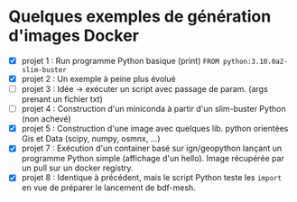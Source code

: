 # Quelques exemples de génération d'images Docker

  - [x] projet 1 : Run programme Python basique (print)
              `FROM python:3.10.0a2-slim-buster`
  - [x] projet 2 : Un exemple à peine plus évolué 
  - [ ] projet 3 : Idée -> exécuter un script avec passage de param. (args prenant un fichier txt)
  - [ ] projet 4 : Construction d'un miniconda à partir d'un slim-buster Python (non achevé)
  - [x] projet 5 : Construction d'une image avec quelques lib. python orientées Gis et Data (scipy, numpy, osmnx, ...)
  - [x] projet 7 : Exécution d'un container basé sur ign/geopython lançant un programme Python simple (affichage d'un hello). Image récupérée par un pull sur un docker registry.
  - [x] projet 8 : Identique à précédent, mais le script Python teste les `import` en vue de préparer le lancement de bdf-mesh.
